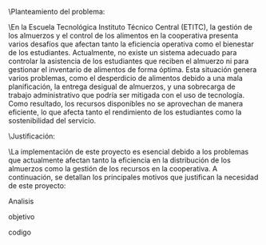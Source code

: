 \\Planteamiento del problema:

\\En la Escuela Tecnológica Instituto Técnico Central (ETITC), la gestión de los almuerzos y el control
de los alimentos en la cooperativa presenta varios desafíos que afectan tanto la eficiencia
operativa como el bienestar de los estudiantes. Actualmente, no existe un sistema adecuado para
controlar la asistencia de los estudiantes que reciben el almuerzo ni para gestionar el inventario de
alimentos de forma óptima. Esta situación genera varios problemas, como el desperdicio de
alimentos debido a una mala planificación, la entrega desigual de almuerzos, y una sobrecarga de
trabajo administrativo que podría ser mitigada con el uso de tecnología. Como resultado, los
recursos disponibles no se aprovechan de manera eficiente, lo que afecta tanto el rendimiento de
los estudiantes como la sostenibilidad del servicio.

\\Justificación:

\\La implementación de este proyecto es esencial debido a los problemas que actualmente afectan
tanto la eficiencia en la distribución de los almuerzos como la gestión de los recursos en la
cooperativa. A continuación, se detallan los principales motivos que justifican la necesidad de este
proyecto:

Analisis

objetivo

codigo 
